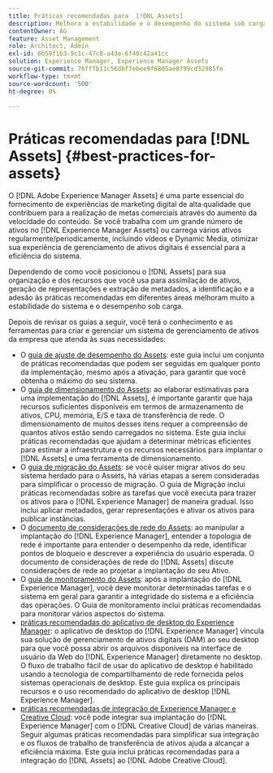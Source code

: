 ```yaml
---
title: Práticas recomendadas para  [!DNL Assets]
description: Melhora a estabilidade e o desempenho do sistema sob carga ao identificar e seguir as práticas recomendadas que dependem da implantação e da configuração.
contentOwner: AG
feature: Asset Management
role: Architect, Admin
exl-id: 6b50f1b3-9c1c-47c8-a43e-6f40c42a41cc
solution: Experience Manager, Experience Manager Assets
source-git-commit: 76fffb11c56dbf7ebee9f6805ae0799cd32985fe
workflow-type: tm+mt
source-wordcount: '500'
ht-degree: 0%

---
```


# Práticas recomendadas para [!DNL Assets] {#best-practices-for-assets}

O [!DNL Adobe Experience Manager Assets] é uma parte essencial do fornecimento de experiências de marketing digital de alta qualidade que contribuem para a realização de metas comerciais através do aumento da velocidade do conteúdo. Se você trabalha com um grande número de ativos no [!DNL Experience Manager Assets] ou carrega vários ativos regularmente/periodicamente, incluindo vídeos e Dynamic Media, otimizar sua experiência de gerenciamento de ativos digitais é essencial para a eficiência do sistema.

Dependendo de como você posicionou o [!DNL Assets] para sua organização e dos recursos que você usa para assimilação de ativos, geração de representações e extração de metadados, a identificação e a adesão às práticas recomendadas em diferentes áreas melhoram muito a estabilidade do sistema e o desempenho sob carga.

Depois de revisar os guias a seguir, você terá o conhecimento e as ferramentas para criar e gerenciar um sistema de gerenciamento de ativos da empresa que atenda às suas necessidades:

* O [guia de ajuste de desempenho do Assets](/help/assets/performance-tuning-guidelines.md): este guia inclui um conjunto de práticas recomendadas que podem ser seguidas em qualquer ponto da implementação, mesmo após a ativação, para garantir que você obtenha o máximo do seu sistema.
* O [guia de dimensionamento do Assets](/help/assets/assets-sizing-guide.md): ao elaborar estimativas para uma implementação do [!DNL Assets], é importante garantir que haja recursos suficientes disponíveis em termos de armazenamento de ativos, CPU, memória, E/S e taxa de transferência de rede. O dimensionamento de muitos desses itens requer a compreensão de quantos ativos estão sendo carregados no sistema. Este guia inclui práticas recomendadas que ajudam a determinar métricas eficientes para estimar a infraestrutura e os recursos necessários para implantar o [!DNL Assets] e uma ferramenta de dimensionamento.
* O [guia de migração do Assets](/help/assets/assets-migration-guide.md): se você quiser migrar ativos do seu sistema herdado para o Assets, há várias etapas a serem consideradas para simplificar o processo de migração. O guia de Migração inclui práticas recomendadas sobre as tarefas que você executa para trazer os ativos para o [!DNL Experience Manager] de maneira gradual. Isso inclui aplicar metadados, gerar representações e ativar os ativos para publicar instâncias.
* O [documento de considerações de rede do Assets](/help/assets/assets-network-considerations.md): ao manipular a implantação do [!DNL Experience Manager], entender a topologia de rede é importante para entender o desempenho da rede, identificar pontos de bloqueio e descrever a experiência do usuário esperada. O documento de considerações de rede do [!DNL Assets] discute considerações de rede ao projetar a implantação do seu Ativo.
* O [guia de monitoramento do Assets](/help/assets/assets-monitoring-best-practices.md): após a implantação do [!DNL Experience Manager], você deve monitorar determinadas tarefas e o sistema em geral para garantir a integridade do sistema e a eficiência das operações. O Guia de monitoramento inclui práticas recomendadas para monitorar vários aspectos do sistema.
* [práticas recomendadas do aplicativo de desktop do Experience Manager](https://experienceleague.adobe.com/docs/experience-manager-desktop-app/using/introduction.html?lang=pt-BR): o aplicativo de desktop do [!DNL Experience Manager] vincula sua solução de gerenciamento de ativos digitais (DAM) ao seu desktop para que você possa abrir os arquivos disponíveis na interface de usuário da Web do [!DNL Experience Manager] diretamente no desktop. O fluxo de trabalho fácil de usar do aplicativo de desktop é habilitado usando a tecnologia de compartilhamento de rede fornecida pelos sistemas operacionais de desktop. Este guia explica os principais recursos e o uso recomendado do aplicativo de desktop [!DNL Experience Manager].
* [práticas recomendadas de integração de Experience Manager e Creative Cloud](/help/assets/aem-cc-integration-best-practices.md): você pode integrar sua implantação do [!DNL Experience Manager] com o [!DNL Creative Cloud] de várias maneiras. Seguir algumas práticas recomendadas para simplificar sua integração e os fluxos de trabalho de transferência de ativos ajuda a alcançar a eficiência máxima. Este guia inclui práticas recomendadas para a integração do [!DNL Assets] ao [!DNL Adobe Creative Cloud].
